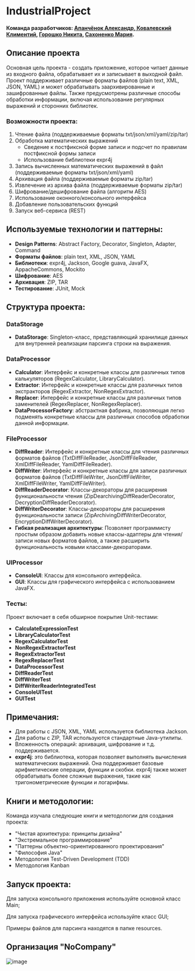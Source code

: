 # IndustrialProject
#### **Команда разработчиков**: [Апанчёнок Александр](https://github.com/Corovinus),[ Ковалевский Климентий](https://github.com/Klimentij-Kvl), [Горошко Никита](https://github.com/NikitaHaroshka), [Сахоненко Мария](https://github.com/MariaSakhonenko).

## Описание проекта
Основная цель проекта - создать приложение, которое читает данные из входного файла, обрабатывает их и записывает в выходной файл. Проект поддерживает различные форматы файлов (plain text, XML, JSON, YAML) и может обрабатывать заархивированные и зашифрованные файлы. Также предусмотрены различные способы обработки информации, включая использование регулярных выражений и сторонних библиотек.

### Возможности проекта:
1. Чтение файла (поддерживаемые форматы txt/json/xml/yaml/zip/tar)
2. Обработка математических выражений
    - Сведение к постфиксной форме записи и подсчет по правилам постфиксной формы записи
    - Использование библиотеки expr4j
3. Запись вычисленных математических выражений в файл (поддерживаемые форматы txt/json/xml/yaml)
4. Архивация файла (поддерживаемые форматы zip/tar)
5. Извлечение из архива файла (поддерживаемые форматы zip/tar)
6. Шифрование/дешифрование файла (алгоритм AES)
7. Использование оконного/консольного интерфейса
8. Добавление пользовательских функций
9. Запуск веб-сервиса (REST)

## Используемые технологии и паттерны:
- **Design Patterns**: Abstract Factory, Decorator, Singleton, Adapter, Command
- **Форматы файлов**: plain text, XML, JSON, YAML
- **Библиотеки**: expr4j, Jackson, Google guava, JavaFX, AppacheCommons, Mockito
- **Шифрование**: AES
- **Архивация**: ZIP, TAR
- **Тестирование**: JUnit, Mock

## Структура проекта:
### DataStorage 
- **DataStorage**: Singleton-класс, представляющий хранилище данных для внутренней реализации парсинга строки на выражения.

### DataProcessor
- **Calculator**: Интерфейс и конкретные классы для различных типов калькуляторов (RegexCalculator, LibraryCalculator).
- **Extractor**: Интерфейс и конкретные классы для различных типов экстракторов (RegexExtractor, NonRegexExtractor).
- **Replacer**: Интерфейс и конкретные классы для различных типов заменителей (RegexReplacer, NonRegexReplacer).
- **DataProcessorFactory**: абстрактная фабрика, позволяющая легко подменять конкретные классы для различных способов обработки данной информации.

### FileProcessor
- **DiffReader**: Интерфейс и конкретные классы для чтения различных форматов файлов (TxtDiffFileReader, JsonDiffFileReader, XmlDiffFileReader, YamlDiffFileReader).
- **DiffWriter**: Интерфейс и конкретные классы для записи различных форматов файлов (TxtDiffFileWriter, JsonDiffFileWriter, XmlDiffFileWriter, YamlDiffFileWriter).
- **DiffReaderDecorator**: Классы-декораторы для расширения функциональности чтения (ZipDearchivingDiffReaderDecorator, DecryptionDiffReaderDecorator).
- **DiffWriterDecorator**: Классы-декораторы для расширения функциональности записи (ZipArchivingDiffWriterDecorator, EncryptionDiffWriterDecorator).
- **Гибкая реализация архитектуры**: Позволяет программисту простым образом добавить новые классы-адаптеры для чтения/записи новых форматов файлов, а также расширить функциональность новыми классами-декораторами.

### UIProcessor
- **ConsoleUI**: Классы для консольного интерфейса.
- **GUI**: Классы для графического интерфейса с использованием JavaFX.

### Тесты:
Проект включает в себя обширное покрытие Unit-тестами:
- **CalculateExpressionTest**
- **LibraryCalculatorTest**
- **RegexCalculatorTest**
- **NonRegexExtractorTest**
- **RegexExtractorTest**
- **RegexReplacerTest**
- **DataProcessorTest**
- **DiffReaderTest**
- **DiffWriterTest**
- **DiffWriterReaderIntegratedTest**
- **ConsoleUITest**
- **GUITest**

## Примечания:
- Для работы с JSON, XML, YAML используется библиотека Jackson.
- Для работы с ZIP, TAR используются стандартные Java-утилиты.
- Вложенность операций: архивация, шифрование и т.д. поддерживается.
- **expr4j**: это библиотека, которая позволяет выполнять вычисления математических выражений. Она поддерживает базовые арифметические операции, функции и скобки. expr4j также может обрабатывать более сложные выражения, такие как тригонометрические функции и логарифмы.

## Книги и методологии:
Команда изучала следующие книги и методологии для создания проекта:
- "Чистая архитектура: принципы дизайна"
- "Экстремальное программирование"
- "Паттерны объектно-ориентированного проектирования"
- "Философия Java"
- Методология Test-Driven Development (TDD)
- Методология Kanban

## Запуск проекта:
Для запуска консольного приложения используйте основной класс Main;

Для запуска графического интерфейса используйте класс GUI;

Примеры файлов для парсинга находятся в папке resources.

## Организация "NoCompany"

![image](https://github.com/user-attachments/assets/fa048ff7-f167-4245-9e09-50dd3c5f657a)

